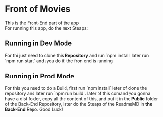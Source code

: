 # Front of Movies

<p> This is the Front-End part of the app <br/>
For running this app, do the next Steaps:</p>

## Running in Dev Mode

<p> For thi just need to clone this <b>Repository</b> and run `npm install`
later run `npm run start` and ¡you do it! the fron end is running</p>

## Running in Prod Mode

<p> For this you need to do a Build, first run `npm install` leter of clone the repository
and later run `npm run build`. later of this comand you gonna have a dist folder, copy all the content of this, and put it in the <b>Public</b> folder of the Back-End Repository, later do the Steaps of the ReadmeMD in <b>the Back-End</b> Repo.   Good Luck!</p>
